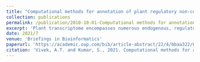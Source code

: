```yaml
---
title: "Computational methods for annotation of plant regulatory non-coding RNAs using RNA-seq"
collection: publications
permalink: /publication/2010-10-01-Computational methods for annotation of plant regulatory non-coding RNAs using RNA-seq
excerpt: 'Plant transcriptome encompasses numerous endogenous, regulatory non-coding RNAs (ncRNAs) that play a major biological role in regulating key physiological mechanisms. While studies have shown that ncRNAs are extremely diverse and ubiquitous, the functions of the vast majority of ncRNAs are still unknown. With ever-increasing ncRNAs under study, it is essential to identify, categorize and annotate these ncRNAs on a genome-wide scale. The use of high-throughput RNA sequencing (RNA-seq) technologies provides a broader picture of the non-coding component of transcriptome, enabling the comprehensive identification and annotation of all major ncRNAs across samples. However, the detection of known and emerging class of ncRNAs from RNA-seq data demands complex computational methods owing to their unique as well as similar characteristics. Here, we discuss major plant endogenous …'
date: 2021/7
venue: 'Briefings in Bioinformatics'
paperurl: 'https://academic.oup.com/bib/article-abstract/22/4/bbaa322/6041165'
citation: 'Vivek, A.T. and Kumar, S., 2021. Computational methods for annotation of plant regulatory non-coding RNAs using RNA-seq. Briefings in Bioinformatics, 22(4), p.bbaa322.'
---
```

